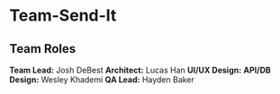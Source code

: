 # Team-Send-It

## Team Roles
**Team Lead:** Josh DeBest
**Architect:** Lucas Han 
**UI/UX Design:**
**API/DB Design:** Wesley Khademi
**QA Lead:** Hayden Baker
